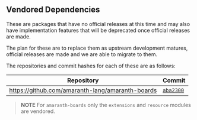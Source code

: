 ## Vendored Dependencies

These are packages that have no official releases at this time and may also have implementation features that will be deprecated once official releases are made.

The plan for these are to replace them as upstream development matures, official releases are made and we are able to migrate to them.

The repositories and commit hashes for each of these are as follows:

| Repository                                       | Commit                                                                        |
| ------------------------------------------------ | ----------------------------------------------------------------------------- |
| https://github.com/amaranth-lang/amaranth-boards | [`aba2300`](https://github.com/amaranth-lang/amaranth-boards/commit/aba2300)  |

> __NOTE__
> For `amaranth-boards` only the `extensions` and `resource` modules are vendored.
